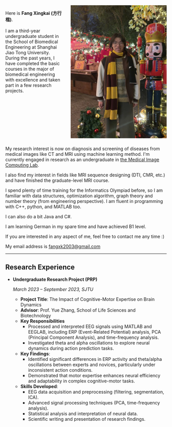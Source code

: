 

<div style="overflow: hidden;">
  <img src="assets/images/self_0.jpg" alt="self_0" style="float: right; margin: 0 0 10px 20px; width: 300px;">
  <p>
    Here is <strong>Fang Xingkai (方行楷)</strong>.<br><br>
    I am a third-year undergraduate student in the School of Biomedical Engineering at Shanghai Jiao Tong University.
    During the past years, I have completed the basic courses in the major of biomedical engineering with excellence and taken part in a few research projects.
  </p>
</div>



My research interest is now on diagnosis and screening of diseases from medical images like CT and MRI using machine learning method. I'm currently engaged in research as an undergraduate in [the Medical Image Computing Lab](https://mic.sjtu.edu.cn/).

I also find my interest in fields like MRI sequence designing (DTI, CMR, etc.) and have finished the graduate-level MRI course.

I spend plenty of time training for the Informatics Olympiad before, so I am familiar with data structures, optimization algorithm, graph theory and number theory (from engineering perspective). I am fluent in programming with C++, python, and MATLAB too.

I can also do a bit Java and C#.

I am learning German in my spare time and have achieved B1 level.

If you are interested in any aspect of me, feel free to contact me any time :)

My email address is fangxk2003@gmail.com





---

## Research Experience

- **Undergraduate Research Project (PRP)**

  *March 2023 – September 2023, SJTU*

  - **Project Title**: The Impact of Cognitive-Motor Expertise on Brain Dynamics
  - **Advisor**: Prof. Yue Zhang, School of Life Sciences and Biotechnology
  - **Key Responsibilities**
    - Processed and interpreted EEG signals using MATLAB and EEGLAB, including ERP (Event-Related Potential) analysis, PCA (Principal Component Analysis), and time-frequency analysis.
    - Investigated theta and alpha oscillations to explore neural dynamics during action prediction tasks.
  - **Key Findings**:
    - Identified significant differences in ERP activity and theta/alpha oscillations between experts and novices, particularly under inconsistent action conditions.
    - Demonstrated that motor expertise enhances neural efficiency and adaptability in complex cognitive-motor tasks.
  - **Skills Developed**:
    - EEG data acquisition and preprocessing (filtering, segmentation, ICA).
    - Advanced signal processing techniques (PCA, time-frequency analysis).
    - Statistical analysis and interpretation of neural data.
    - Scientific writing and presentation of research findings.
